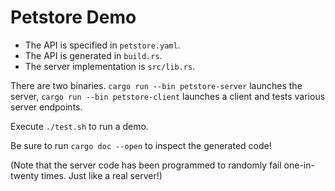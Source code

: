 # Petstore Demo

* The API is specified in `petstore.yaml`.
* The API is generated in `build.rs`.
* The server implementation is `src/lib.rs`.

There are two binaries. `cargo run --bin petstore-server` launches the server,
`cargo run --bin petstore-client` launches a client and tests various server endpoints.

Execute `./test.sh` to run a demo.

Be sure to run `cargo doc --open` to inspect the generated code!

(Note that the server code has been programmed to randomly fail one-in-twenty times.
Just like a real server!)
